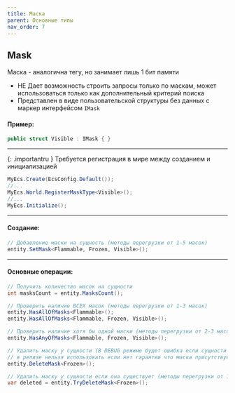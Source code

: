 ```yaml
---
title: Маска
parent: Основные типы
nav_order: 7
---
```


## Mask
Маска - аналогична тегу, но занимает лишь 1 бит памяти
- НЕ Дает возможность строить запросы только по маскам, может использоваться только как дополнительный критерий поиска
- Представлен в виде пользовательской структуры без данных с маркер интерфейсом `IMask`

#### Пример:
```c#
public struct Visible : IMask { }
```
___

{: .importantru }
Требуется регистрация в мире между созданием и инициализацией

```c#
MyEcs.Create(EcsConfig.Default());
//...
MyEcs.World.RegisterMaskType<Visible>();
//...
MyEcs.Initialize();
```
___

#### Создание:
```c#
// Добавление маски на сущность (методы перегрузки от 1-5 масок)
entity.SetMask<Flammable, Frozen, Visible>();
```
___

#### Основные операции:
```c#
// Получить количество масок на сущности
int masksCount = entity.MasksCount();

// Проверить наличие ВСЕХ масок (методы перегрузки от 1-3 масок)
entity.HasAllOfMasks<Flammable>();
entity.HasAllOfMasks<Flammable, Frozen, Visible>();

// Проверить наличие хотя бы одной маски (методы перегрузки от 2-3 масок)
entity.HasAnyOfMasks<Flammable, Frozen, Visible>();

// Удалить маску у сущности (В DEBUG режиме будет ошибка если сущности нет, 
// в релизе нельзя использовать если нет гарантии что маска присутствует) (методы перегрузки от 1-5 масок)
entity.DeleteMask<Frozen>();

// Удалить маску у сущности если она существует (методы перегрузки от 1-5 масок)
var deleted = entity.TryDeleteMask<Frozen>();
```